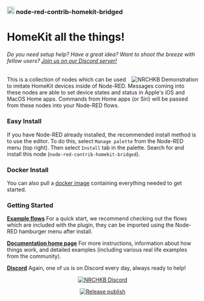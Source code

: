 ### <img src="https://avatars.githubusercontent.com/u/48475009?s=200&v=4" alt="NRCHKB Logo" height="20"/> node-red-contrib-homekit-bridged
  
# HomeKit all the things!

###### Do you need setup help? Have a great idea? Want to shoot the breeze with fellow users? [Join us on our Discord server!](https://discord.gg/uvYac5u)

<img src="https://github.com/NRCHKB/NRCHKB.github.io/raw/master/static/images/presentation/demonstration.gif" alt="NRCHKB Demonstration" align="right"/>

This is a collection of nodes which can be used to imitate HomeKit devices inside of Node-RED. Messages coming into these nodes are able to set device states and status in Apple's iOS and MacOS Home apps. Commands from Home apps (or Siri) will be passed from these nodes into your Node-RED flows.

### Easy Install

If you have Node-RED already installed, the recommended install method is to use the editor. To do this, select `Manage palette` from the Node-RED menu (top right).
Then select `Install` tab in the palette. Search for and install this node (`node-red-contrib-homekit-bridged`).

### Docker Install

You can also pull a [docker image](https://github.com/NRCHKB/node-red-contrib-homekit-docker) containing everything needed to get started.

### Getting Started

[**Example flows**](https://nrchkb.github.io/wiki/examples/) For a quick start, we recommend checking out the flows which are included with the plugin, they can be imported using the Node-RED hamburger menu after install. 

[**Documentation home page**](https://nrchkb.github.io/wiki/introduction/quick-start/) For more instructions, information about how things work, and detailed examples (including various real life examples from the community).

[**Discord**](https://discord.gg/uvYac5u) Again, one of us is on Discord every day, always ready to help!

<p align="center">
  <a href="https://discord.gg/uvYac5u">
    <img src="https://discordapp.com/api/guilds/586065987267330068/widget.png?style=banner2" alt="NRCHKB Discord"/>
  </a>
</p>

<p align="center">
  <a href="https://github.com/NRCHKB/node-red-contrib-homekit-bridged/actions/workflows/publish.yml">
    <img src="https://github.com/NRCHKB/node-red-contrib-homekit-bridged/actions/workflows/publish.yml/badge.svg" alt="Release publish"/>
  </a>
</p>
